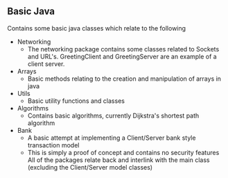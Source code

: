 ## Basic Java

Contains some basic java classes which relate to the following

* Networking
    * The networking package contains some classes related
    to Sockets and URL's. GreetingClient and GreetingServer are 
    an example of a client server.
* Arrays
    * Basic methods relating to the creation and manipulation
    of arrays in java
* Utils
    * Basic utility functions and classes
* Algorithms
   * Contains basic algorithms, currently Dijkstra's shortest path algorithm
* Bank
   * A basic attempt at implementing a Client/Server bank style transaction model
   * This is simply a proof of concept and contains no security features
All of the packages relate back and interlink with the main 
class (excluding the Client/Server model classes)
